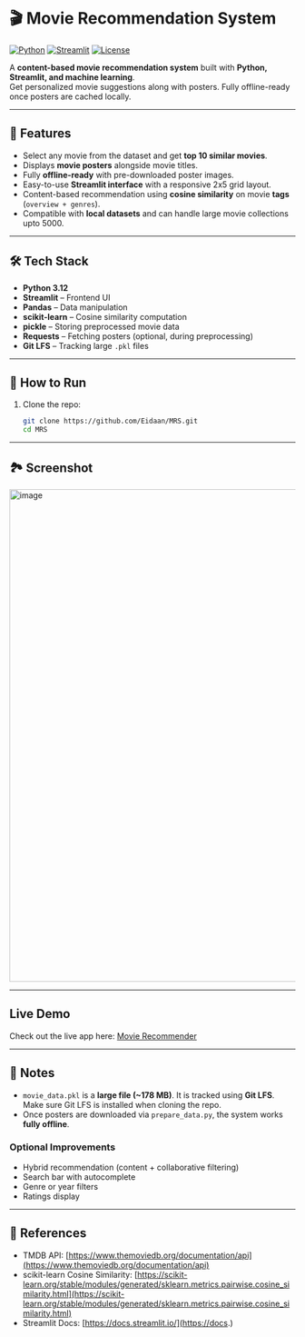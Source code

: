# 🎬 Movie Recommendation System

[![Python](https://img.shields.io/badge/Python-3.12-blue)](https://www.python.org/)
[![Streamlit](https://img.shields.io/badge/Streamlit-1.30-orange)](https://streamlit.io/)
[![License](https://img.shields.io/badge/License-MIT-green)](LICENSE)

A **content-based movie recommendation system** built with **Python, Streamlit, and machine learning**.  
Get personalized movie suggestions along with posters. Fully offline-ready once posters are cached locally.

---

## 📌 Features

- Select any movie from the dataset and get **top 10 similar movies**.
- Displays **movie posters** alongside movie titles.
- Fully **offline-ready** with pre-downloaded poster images.
- Easy-to-use **Streamlit interface** with a responsive 2x5 grid layout.
- Content-based recommendation using **cosine similarity** on movie **tags** (`overview + genres`).
- Compatible with **local datasets** and can handle large movie collections upto 5000.

---

## 🛠 Tech Stack

- **Python 3.12**
- **Streamlit** – Frontend UI
- **Pandas** – Data manipulation
- **scikit-learn** – Cosine similarity computation
- **pickle** – Storing preprocessed movie data
- **Requests** – Fetching posters (optional, during preprocessing)
- **Git LFS** – Tracking large `.pkl` files

---

## 🚀 How to Run
1. Clone the repo:
   ```bash
   git clone https://github.com/Eidaan/MRS.git
   cd MRS

---

## 🏞 Screenshot

<img width="1912" height="867" alt="image" src="https://github.com/user-attachments/assets/c827bc7a-8c67-4e82-8d21-6ca56b96413e" />

---

## Live Demo
Check out the live app here: [Movie Recommender](https://movie-recommender-e.streamlit.app/)

---

## 📁 Notes

- `movie_data.pkl` is a **large file (~178 MB)**. It is tracked using **Git LFS**. Make sure Git LFS is installed when cloning the repo.
- Once posters are downloaded via `prepare_data.py`, the system works **fully offline**.

### Optional Improvements

- Hybrid recommendation (content + collaborative filtering)
- Search bar with autocomplete
- Genre or year filters
- Ratings display

---

## 📜 References

- TMDB API: [https://www.themoviedb.org/documentation/api](https://www.themoviedb.org/documentation/api)
- scikit-learn Cosine Similarity: [https://scikit-learn.org/stable/modules/generated/sklearn.metrics.pairwise.cosine_similarity.html](https://scikit-learn.org/stable/modules/generated/sklearn.metrics.pairwise.cosine_similarity.html)
- Streamlit Docs: [https://docs.streamlit.io/](https://docs.)
